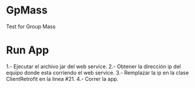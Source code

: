 # GpMass
Test for Group Mass

# Run App
1.- Ejecutar el archivo jar del web service.
2.- Obtener la dirección ip del equipo donde esta corriendo el web service.
3.- Remplazar la ip en la clase ClientRetrofit en la linea #21.
4.- Correr la app.